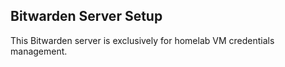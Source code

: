 ## Bitwarden Server Setup

This Bitwarden server is exclusively for homelab VM credentials management.
